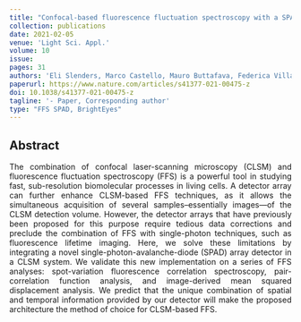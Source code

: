 ```yaml
---
title: "Confocal-based fluorescence fluctuation spectroscopy with a SPAD array detector"
collection: publications
date: 2021-02-05
venue: 'Light Sci. Appl.'
volume: 10
issue: 
pages: 31
authors: 'Eli Slenders, Marco Castello, Mauro Buttafava, Federica Villa, Alberto Tosi, Luca Lanzano, Sami V. Koho, Giuseppe Vicidomini'
paperurl: https://www.nature.com/articles/s41377-021-00475-z
doi: 10.1038/s41377-021-00475-z
tagline: '- Paper, Corresponding author'
type: "FFS SPAD, BrightEyes"
---
```


<h2> Abstract </h2>
<p align= "justify">
The combination of confocal laser-scanning microscopy (CLSM) and fluorescence fluctuation spectroscopy (FFS) is a powerful tool in studying fast, sub-resolution biomolecular processes in living cells. A detector array can further enhance CLSM-based FFS techniques, as it allows the simultaneous acquisition of several samples–essentially images—of the CLSM detection volume. However, the detector arrays that have previously been proposed for this purpose require tedious data corrections and preclude the combination of FFS with single-photon techniques, such as fluorescence lifetime imaging. Here, we solve these limitations by integrating a novel single-photon-avalanche-diode (SPAD) array detector in a CLSM system. We validate this new implementation on a series of FFS analyses: spot-variation fluorescence correlation spectroscopy, pair-correlation function analysis, and image-derived mean squared displacement analysis. We predict that the unique combination of spatial and temporal information provided by our detector will make the proposed architecture the method of choice for CLSM-based FFS.

